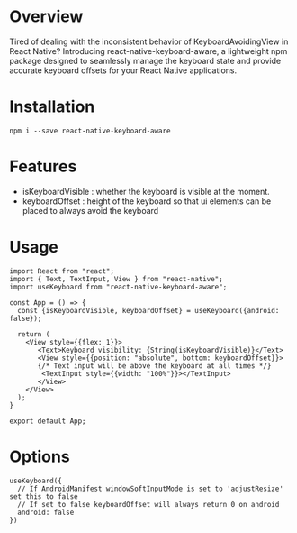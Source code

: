 # Overview
Tired of dealing with the inconsistent behavior of KeyboardAvoidingView in React Native? Introducing react-native-keyboard-aware, a lightweight npm package designed to seamlessly manage the keyboard state and provide accurate keyboard offsets for your React Native applications.

# Installation
```
npm i --save react-native-keyboard-aware
```

# Features

* isKeyboardVisible : whether the keyboard is visible at the moment.
* keyboardOffset : height of the keyboard so that ui elements can be placed to always avoid the keyboard

# Usage

~~~~
import React from "react";
import { Text, TextInput, View } from "react-native";
import useKeyboard from "react-native-keyboard-aware";

const App = () => {
  const {isKeyboardVisible, keyboardOffset} = useKeyboard({android: false});

  return (
    <View style={{flex: 1}}>
       <Text>Keyboard visibility: {String(isKeyboardVisible)}</Text>
       <View style={{position: "absolute", bottom: keyboardOffset}}>
       {/* Text input will be above the keyboard at all times */}
        <TextInput style={{width: "100%"}}></TextInput>
       </View>
    </View>
  );
}

export default App;
~~~~

# Options
~~~
useKeyboard({
  // If AndroidManifest windowSoftInputMode is set to 'adjustResize' set this to false
  // If set to false keyboardOffset will always return 0 on android
  android: false
})
~~~